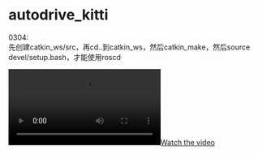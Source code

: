 # autodrive_kitti
  
0304:  
先创建catkin_ws/src，再cd..到catkin_ws，然后catkin_make，然后source devel/setup.bash，才能使用roscd  

[![Watch the video](https://github.com/XxxuLimei/autodrive_kitti/blob/main/docs/video.mp4)](https://github.com/XxxuLimei/autodrive_kitti/blob/main/docs/video.mp4)
